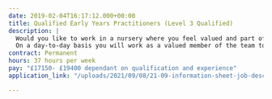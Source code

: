 ```yaml
---
date: 2019-02-04T16:17:12.000+00:00
title: Qualified Early Years Practitioners (Level 3 Qualified)
description: |
  Would you like to work in a nursery where you feel valued and part of a supportive team?
  On a day-to-day basis you will work as a valued member of the team to ensure that all children receive high quality care and support, are kept safe, and receive rich and stimulating play experiences which meet their individual learning needs.
contract: Permanent
hours: 37 hours per week
pay: "£17150- £19400 dependant on qualification and experience"
application_link: "/uploads/2021/09/08/21-09-information-sheet-job-description-and-personal-specification-qeyp-l3.docx"

---
```

